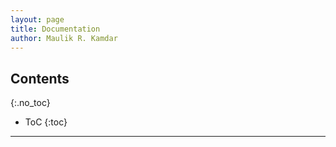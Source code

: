 ```yaml
---
layout: page
title: Documentation
author: Maulik R. Kamdar
---
```


## Contents
{:.no_toc}

* ToC
{:toc}

---

